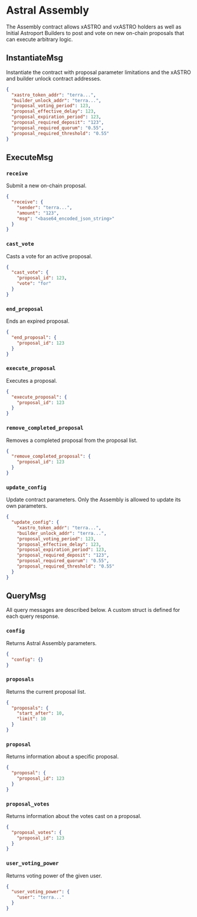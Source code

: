 # Astral Assembly

The Assembly contract allows xASTRO and vxASTRO holders as well as Initial Astroport Builders to post and vote on new on-chain proposals that can execute arbitrary logic.

## InstantiateMsg

Instantiate the contract with proposal parameter limitations and the xASTRO and builder unlock contract addresses.

```json
{
  "xastro_token_addr": "terra...",
  "builder_unlock_addr": "terra...",
  "proposal_voting_period": 123,
  "proposal_effective_delay": 123,
  "proposal_expiration_period": 123,
  "proposal_required_deposit": "123",
  "proposal_required_quorum": "0.55",
  "proposal_required_threshold": "0.55"
}
```

## ExecuteMsg

### `receive`

Submit a new on-chain proposal.

```json
{
  "receive": {
    "sender": "terra...",
    "amount": "123",
    "msg": "<base64_encoded_json_string>"
  }
}
```

### `cast_vote`

Casts a vote for an active proposal.

```json
{
  "cast_vote": {
    "proposal_id": 123,
    "vote": "for"
  }
}
```

### `end_proposal`

Ends an expired proposal.

```json
{
  "end_proposal": {
    "proposal_id": 123
  }
}
```

### `execute_proposal`

Executes a proposal.

```json
{
  "execute_proposal": {
    "proposal_id": 123
  }
}
```

### `remove_completed_proposal`

Removes a completed proposal from the proposal list.

```json
{
  "remove_completed_proposal": {
    "proposal_id": 123
  }
}
```

### `update_config`

Update contract parameters. Only the Assembly is allowed to update its own parameters.

```json
{
  "update_config": {
    "xastro_token_addr": "terra...",
    "builder_unlock_addr": "terra...",
    "proposal_voting_period": 123,
    "proposal_effective_delay": 123,
    "proposal_expiration_period": 123,
    "proposal_required_deposit": "123",
    "proposal_required_quorum": "0.55",
    "proposal_required_threshold": "0.55"
  }
}
```

## QueryMsg

All query messages are described below. A custom struct is defined for each query response.

### `config`

Returns Astral Assembly parameters.

```json
{
  "config": {}
}
```

### `proposals`

Returns the current proposal list.

```json
{
  "proposals": {
    "start_after": 10,
    "limit": 10
  }
}
```

### `proposal`

Returns information about a specific proposal.

```json
{
  "proposal": {
    "proposal_id": 123
  }
}
```

### `proposal_votes`

Returns information about the votes cast on a proposal.

```json
{
  "proposal_votes": {
    "proposal_id": 123
  }
}
```

### `user_voting_power`

Returns voting power of the given user.

```json
{
  "user_voting_power": {
    "user": "terra..."
  }
}
```
